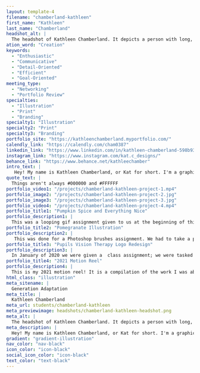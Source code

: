 ```yaml
---
layout: template-4
filename: "chamberland-kathleen" 
first_name: "Kathleen"
last_name: "Chamberland"
headshot_alt: |
  The headshot of Kathleen Chamberland. It depicts a person with long, light brown hair, wearing a neutral expression on their face. They are facing the camera with their arms crossed.
ation_word: "Creation"
keywords:
  - "Enthusiastic"
  - "Communicative"
  - "Detail-Oriented"
  - "Efficient"
  - "Goal-Oriented"
meeting_type:
  - "Networking"
  - "Portfolio Review"
specialties:
  - "Illustration"
  - "Print"
  - "Branding"
specialty1: "Illustration"
specialty2: "Print"
specialty3: "Branding"
portfolio_site: "https://kathleenchamberland.myportfolio.com/"
calendly_link: "https://calendly.com/cham0387"
linkedin_link: "https://www.linkedin.com/in/kathleen-chamberland-598b93174/"
instagram_link: "https://www.instagram.com/kat.c_designs/"
behance_link: "https://www.behance.net/kathleechamber"
intro_text: |
   Hey! My name is Kathleen Chamberland, or Kat for short. I'm a graphic designer in Ottawa, Ontario.I've always loved the thought of being a graphic designer, even from a young age; you cold find me playing around with Photoshop. When I graduated from high school I thought if this is something I like to do why not get paid for it?
quote_text: |
  Things aren't always #000000 and #FFFFFF
portfolio_video1: "/projects/chamberland-kathleen-project-1.mp4"
portfolio_image2: "/projects/chamberland-kathleen-project-2.jpg"
portfolio_image3: "/projects/chamberland-kathleen-project-3.jpg"
portfolio_video4: "/projects/chamberland-kathleen-project-4.mp4"
portfolio_title1: "Pumpkin Spice and Everything Nice"
portfolio_description1: |
  This was a looping gif assignment given to us at the beginning of third year. I was inspired by the illustrations often found on the Starbucks website. I stuck to a softer color palette to give off fall vibes.
portfolio_title2: "Pomegranate Illustration"
portfolio_description2: |
   This was done for a Photoshop brushes assignment. We had to take a photo from which we created a still-life pastel drawing using Photoshop techniques.
portfolio_title3: "Pupils Vision Therapy Logo Redesign"
portfolio_description3: |
  In January of 2020 we were given a  class assignment; we were tasked to redesign a company's logo. From there we drew sketches, choose colors that represented the brand, created mock ups, and from there presented the logo to the client.I decided to go with Pupils Vision Therapy - they are a vision therapy provider located in Ottawa, Ontario.
portfolio_title4: "2021 Motion Reel"
portfolio_description4: |
  This is my 2021 motion reel! It is a compilation of the work I was able to do throughout the motion curses from second and third year.
html_class: "illustration"
meta_sitename: |
  Generation Adaptation
meta_title: |
  Kathleen Chamberland
meta_url: students/chamberland-kathleen
meta_previewimage: headshots/chamberland-kathleen-headshot.png
meta_alt: |
  The headshot of Kathleen Chamberland. It depicts a person with long, light brown hair, wearing a neutral expression on their face. They are facing the camera with their arms crossed.
meta_description: |
  Hey! My name is Kathleen Chamberland, or Kat for short. I'm a graphic designer in Ottawa, Ontario.I've always loved the thought of being a graphic designer, even from a young age; you cold find me playing around with Photoshop. When I graduated from high school I thought if this is something I like to do why not get paid for it?
gradient: "gradient-illustration"
nav_color: "nav-black"
icon_color: "icon-black"
social_icon_color: "icon-black"
text_color: "text-black"
---
```


